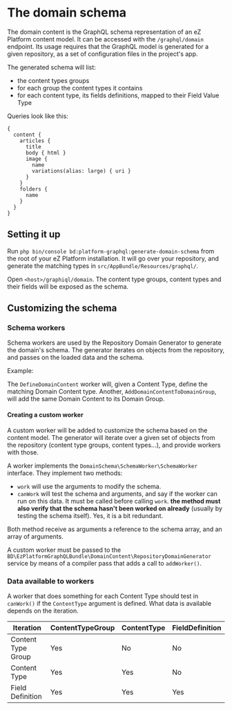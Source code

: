 # The domain schema

The domain content is the GraphQL schema representation of an eZ Platform content model.
It can be accessed with the `/graphql/domain` endpoint. Its usage requires that the GraphQL model is generated for a given repository, as a set of configuration files in the project's app.

The generated schema will list:
- the content types groups
- for each group the content types it contains
- for each content type, its fields definitions, mapped to their Field Value Type

Queries look like this:

```
{
  content {
    articles {
      title
      body { html }
      image {
        name
        variations(alias: large) { uri }
      }
    }
    folders {
      name
    }
  }
}
```

## Setting it up

Run `php bin/console bd:platform-graphql:generate-domain-schema` from the root of your
eZ Platform installation. It will go over your repository, and generate the matching
types in `src/AppBundle/Resources/graphql/`.

Open `<host>/graphiql/domain`. The content type groups, content types and their fields
will be exposed as the schema.

## Customizing the schema

### Schema workers

Schema workers are used by the Repository Domain Generator to generate the domain's schema.
The generator iterates on objects from the repository, and passes on the loaded data and the schema.

Example:

The `DefineDomainContent` worker will, given a Content Type, define the matching Domain Content type.
Another, `AddDomainContentToDomainGroup`, will add the same Domain Content to its Domain Group.

#### Creating a custom worker

A custom worker will be added to customize the schema based on the content model.
The generator will iterate over a given set of objects from the repository (content type groups,
content types...), and provide workers with those.

A worker implements the `DomainSchema\SchemaWorker\SchemaWorker` interface. They implement two methods:

- `work` will use the arguments to modify the schema.
- `canWork` will test the schema and arguments, and say if the worker can run on this data.
  It must be called before calling `work`.
  **the method must also verify that the schema hasn't been worked on already**
  (usually by testing the schema itself). Yes, it is a bit redundant.

Both method receive as arguments a reference to the schema array, and an array of arguments.

A custom worker must be passed to the `BD\EzPlatformGraphQLBundle\DomainContent\RepositoryDomainGenerator` service
by means of a compiler pass that adds a call to `addWorker()`.

### Data available to workers

A worker that does something for each Content Type should test in `canWork()` if the `ContentType`
argument is defined. What data is available depends on the iteration.

| **Iteration**      | ContentTypeGroup | ContentType | FieldDefinition |
| ------------------ | ---------------- | ----------- | --------------- |
| Content Type Group | Yes              | No          | No              |
| Content Type       | Yes              | Yes         | No              |
| Field Definition   | Yes              | Yes         | Yes             |

